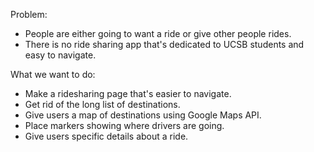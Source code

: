 Problem:<br>
- People are either going to want a ride or give other people rides.
- There is no ride sharing app that's dedicated to UCSB students and easy to navigate.

What we want to do:<br>
- Make a ridesharing page that's easier to navigate.
- Get rid of the long list of destinations.
- Give users a map of destinations using Google Maps API.
- Place markers showing where drivers are going.
- Give users specific details about a ride.
